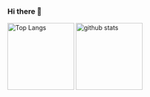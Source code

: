 ### Hi there 👋

<!--
**GangDuo/GangDuo** is a ✨ _special_ ✨ repository because its `README.md` (this file) appears on your GitHub profile.

Here are some ideas to get you started:

- 🔭 I’m currently working on ...
- 🌱 I’m currently learning ...
- 👯 I’m looking to collaborate on ...
- 🤔 I’m looking for help with ...
- 💬 Ask me about ...
- 📫 How to reach me: ...
- 😄 Pronouns: ...
- ⚡ Fun fact: ...
-->

<p align="left"> 
  <img alt="Top Langs" height="150px" src="https://github-readme-stats.vercel.app/api/top-langs/?username=GangDuo&layout=compact&show_icons=true" />
  <img alt="github stats" height="150px" src="https://github-readme-stats.vercel.app/api?username=GangDuo&show_icons=ture" />
</p>
